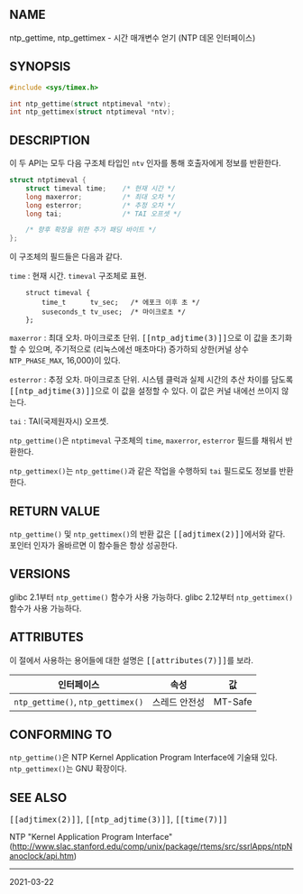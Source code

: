 ## NAME

ntp_gettime, ntp_gettimex - 시간 매개변수 얻기 (NTP 데몬 인터페이스)

## SYNOPSIS

```c
#include <sys/timex.h>

int ntp_gettime(struct ntptimeval *ntv);
int ntp_gettimex(struct ntptimeval *ntv);
```

## DESCRIPTION

이 두 API는 모두 다음 구조체 타입인 `ntv` 인자를 통해 호출자에게 정보를 반환한다.

```c
struct ntptimeval {
    struct timeval time;    /* 현재 시간 */
    long maxerror;          /* 최대 오차 */
    long esterror;          /* 추정 오차 */
    long tai;               /* TAI 오프셋 */

    /* 향후 확장을 위한 추가 패딩 바이트 */
};
```

이 구조체의 필드들은 다음과 같다.

`time`
:   현재 시간. `timeval` 구조체로 표현.

        struct timeval {
            time_t      tv_sec;   /* 에포크 이후 초 */
            suseconds_t tv_usec;  /* 마이크로초 */
        };

`maxerror`
:   최대 오차. 마이크로초 단위. <tt>[[ntp_adjtime(3)]]</tt>으로 이 값을 초기화할 수 있으며, 주기적으로 (리눅스에선 매초마다) 증가하되 상한(커널 상수 `NTP_PHASE_MAX`, 16,000)이 있다.

`esterror`
:   추정 오차. 마이크로초 단위. 시스템 클럭과 실제 시간의 추산 차이를 담도록 <tt>[[ntp_adjtime(3)]]</tt>으로 이 값을 설정할 수 있다. 이 값은 커널 내에선 쓰이지 않는다.

`tai`
:   TAI(국제원자시) 오프셋.

`ntp_gettime()`은 `ntptimeval` 구조체의 `time`, `maxerror`, `esterror` 필드를 채워서 반환한다.

`ntp_gettimex()`는 `ntp_gettime()`과 같은 작업을 수행하되 `tai` 필드로도 정보를 반환한다.

## RETURN VALUE

`ntp_gettime()` 및 `ntp_gettimex()`의 반환 값은 <tt>[[adjtimex(2)]]</tt>에서와 같다. 포인터 인자가 올바르면 이 함수들은 항상 성공한다.

## VERSIONS

glibc 2.1부터 `ntp_gettime()` 함수가 사용 가능하다. glibc 2.12부터 `ntp_gettimex()` 함수가 사용 가능하다.

## ATTRIBUTES

이 절에서 사용하는 용어들에 대한 설명은 <tt>[[attributes(7)]]</tt>를 보라.

| 인터페이스 | 속성 | 값 |
| --- | --- | --- |
| `ntp_gettime()`, `ntp_gettimex()` | 스레드 안전성 | MT-Safe |

## CONFORMING TO

`ntp_gettime()`은 NTP Kernel Application Program Interface에 기술돼 있다. `ntp_gettimex()`는 GNU 확장이다.

## SEE ALSO

<tt>[[adjtimex(2)]]</tt>, <tt>[[ntp_adjtime(3)]]</tt>, <tt>[[time(7)]]</tt>

NTP "Kernel Application Program Interface" (<http://www.slac.stanford.edu/comp/unix/package/rtems/src/ssrlApps/ntpNanoclock/api.htm>)

----

2021-03-22
